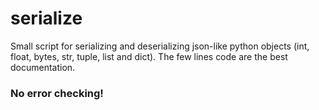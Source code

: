 # serialize
Small script for serializing and deserializing json-like python objects (int, float, bytes, str, tuple, list and dict). The few lines code are the best documentation.
### No error checking!